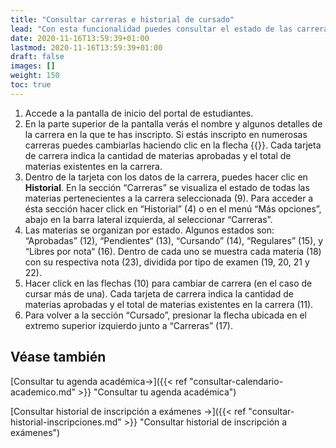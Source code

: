 ```yaml
---
title: "Consultar carreras e historial de cursado"
lead: "Con esta funcionalidad puedes consultar el estado de las carreras en las que te has inscripto y tu historial acad académico."
date: 2020-11-16T13:59:39+01:00
lastmod: 2020-11-16T13:59:39+01:00
draft: false
images: []
weight: 150
toc: true
---
```


1. Accede a la pantalla de inicio del portal de estudiantes.
1. En la parte superior de la pantalla verás el nombre y algunos detalles de la carrera en la que te has inscripto. Si estás inscripto en numerosas carreras puedes cambiarlas haciendo clic en la flecha {{<inline-icon image="navigate next.png" alt="arrow icon">}}. Cada tarjeta de carrera indica la cantidad de materias aprobadas y el total de materias existentes en la carrera. 
1. Dentro de la tarjeta con los datos de la carrera, puedes hacer clic en **Historial**. En la sección “Carreras” se visualiza el estado de todas las materias pertenecientes a la carrera seleccionada (9). Para acceder a ésta sección hacer click en “Historial” (4) o en el menú “Más opciones”, abajo en la barra lateral izquierda, al seleccionar “Carreras”.
1. Las materias se organizan por estado. Algunos estados son: “Aprobadas” (12), “Pendientes“ (13), “Cursando” (14), “Regulares” (15), y “Libres por nota“ (16). Dentro de cada uno se muestra cada materia (18) con su respectiva nota (23), dividida por tipo de examen (19, 20, 21 y 22).
1. Hacer click en las flechas (10) para cambiar de carrera (en el caso de cursar más de una). Cada tarjeta de carrera indica la cantidad de materias aprobadas y el total de materias existentes en la carrera (11).
1. Para volver a la sección “Cursado”, presionar la flecha ubicada en el extremo superior izquierdo junto a “Carreras” (17).

## Véase también

[Consultar tu agenda académica→]({{< ref "consultar-calendario-academico.md" >}} "Consultar tu agenda académica")
<br>

[Consultar historial de inscripción a exámenes →]({{< ref "consultar-historial-inscripciones.md" >}} "Consultar historial de inscripción a exámenes")